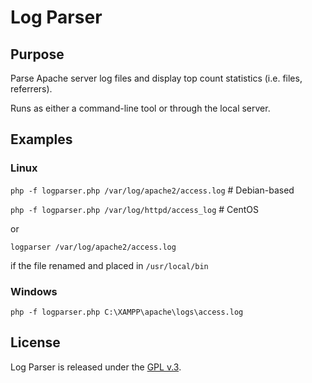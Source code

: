 
# Log Parser


## Purpose

Parse Apache server log files and display top count statistics (i.e. files, referrers).

Runs as either a command-line tool or through the local server.


## Examples

### Linux

`php -f logparser.php /var/log/apache2/access.log` # Debian-based

`php -f logparser.php /var/log/httpd/access_log` # CentOS

or

`logparser /var/log/apache2/access.log`

if the file renamed and placed in `/usr/local/bin`


### Windows

`php -f logparser.php C:\XAMPP\apache\logs\access.log`


## License

Log Parser is released under the [GPL v.3](https://www.gnu.org/licenses/gpl-3.0.html).
